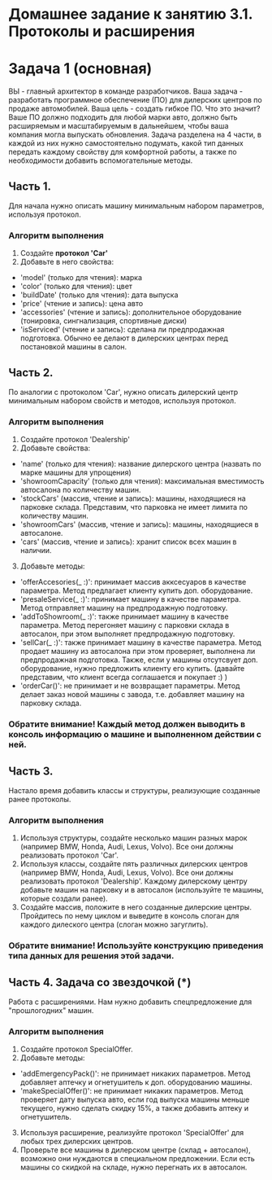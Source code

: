 # Домашнее задание к занятию 3.1. Протоколы и расширения

# Задача 1 (основная)

ВЫ - главный архитектор в команде разработчиков. Ваша задача - разработать программное обеспечение (ПО) для дилерских центров по продаже автомобилей. Ваша цель - создать гибкое ПО. Что это значит? Ваше ПО должно подходить для любой марки авто, должно быть расширяемым и масштабируемым в дальнейшем, чтобы ваша компания могла выпускать обновления.
Задача разделена на 4 части, в каждой из них нужно самостоятельно подумать, какой тип данных передать каждому свойству для комфортной работы, а также по необходимости добавить вспомогательные методы.

## Часть 1.
Для начала нужно описать машину минимальным набором параметров, используя протокол. 

### Алгоритм выполнения
1. Создайте __протокол 'Car'__
2. Добавьте в него свойства:
- 'model' (только для чтения): марка
- 'color' (только для чтения): цвет
- 'buildDate' (только для чтения): дата выпуска
- 'price' (чтение и запись): цена авто
- 'accessories' (чтение и запись): дополнительное оборудование (тонировка, сингнализация,
спортивные диски)
- 'isServiced' (чтение и запись): сделана ли предпродажная подготовка. Обычно ее делают в
дилерских центрах перед постановкой машины в салон.

## Часть 2.
По аналогии с протоколом 'Car', нужно описать дилерский центр минимальным набором свойств и методов, используя протокол.

### Алгоритм выполнения
1. Создайте протокол 'Dealership'
2. Добавьте свойства:
- 'name' (только для чтения): название дилерского центра (назвать по марке машины для упрощения)
- 'showroomCapacity' (только для чтения): максимальная вместимость автосалона по количеству машин.
- 'stockCars' (массив, чтение и запись): машины, находящиеся на парковке склада. Представим, что парковка не имеет лимита по количеству машин.
- 'showroomCars' (массив, чтение и запись): машины, находящиеся в автосалоне.
- 'cars' (массив, чтение и запись): хранит список всех машин в наличии.
3. Добавьте методы:
- 'offerAccesories(_ :)': принимает массив акксесуаров в качестве параметра. Метод предлагает клиенту купить доп. оборудование.
- 'presaleService(_ :)': принимает машину в качестве параметра. Метод отправляет машину на предпродажную подготовку.
- 'addToShowroom(_ :)': также принимает машину в качестве параметра. Метод перегоняет машину с парковки склада в автосалон, при этом выполняет предпродажную подготовку.
- 'sellCar(_ :)': также принимает машину в качестве параметра. Метод продает машину из автосалона при этом проверяет, выполнена ли предпродажная подготовка. Также, если у машины отсутсвует доп. оборудование, нужно предложить клиенту его купить. (давайте представим, что клиент всегда соглашается и покупает :) )
- 'orderCar()': не принимает и не возвращает параметры. Метод делает заказ новой машины с завода, т.е. добавляет машину на парковку склада.
### Обратите внимание! Каждый метод должен выводить в консоль информацию о машине и выполненном действии с ней.

## Часть 3.
Настало время добавить классы и структуры, реализующие созданные ранее протоколы.

### Алгоритм выполнения
1. Используя структуры, создайте несколько машин разных марок (например BMW, Honda, Audi, Lexus, Volvo). Все они должны реализовать протокол 'Car'.
2. Используя классы, создайте пять различных дилерских центров (например BMW, Honda, Audi, Lexus, Volvo). Все они должны реализовать протокол 'Dealership'. Каждому дилерскому центру добавьте машин на парковку и в автосалон (используйте те машины, которые создали ранее).
3. Создайте массив, положите в него созданные дилерские центры. Пройдитесь по нему циклом и выведите в консоль слоган для каждого дилеского центра (слоган можно загуглить). 
### Обратите внимание! Используйте конструкцию приведения типа данных для решения этой задачи.

## Часть 4. Задача со звездочкой (*)
Работа с расширениями. Нам нужно добавить спецпредложение для "прошлогодних" машин.

### Алгоритм выполнения
1. Создайте протокол SpecialOffer.
2. Добавьте методы:
- 'addEmergencyPack()': не принимает никаких параметров. Метод добавляет аптечку и огнетушитель к доп. оборудованию машины.
- 'makeSpecialOffer()': не принимает никаких параметров. Метод проверяет дату выпуска авто, если год выпуска машины меньше текущего, нужно сделать скидку 15%, а также добавить аптеку и огнетушитель.
3. Используя расширение, реализуйте протокол 'SpecialOffer' для любых трех дилерских центров.
4. Проверьте все машины в дилерском центре (склад + автосалон), возможно они нуждаются в специальном предложении. Если есть машины со скидкой на складе, нужно перегнать их в автосалон.
